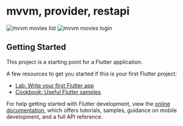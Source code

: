 # mvvm, provider, restapi
![mvvm movies list](https://github.com/iabdulwahab7/flutter-mvvm_architecture/assets/76598467/8caea475-fb03-4ae2-8fa3-0425add0e720)
![mvvm movies login](https://github.com/iabdulwahab7/flutter-mvvm_architecture/assets/76598467/194097ce-c0f7-4155-a82e-1b12faebaa25)


## Getting Started

This project is a starting point for a Flutter application.

A few resources to get you started if this is your first Flutter project:

- [Lab: Write your first Flutter app](https://docs.flutter.dev/get-started/codelab)
- [Cookbook: Useful Flutter samples](https://docs.flutter.dev/cookbook)

For help getting started with Flutter development, view the
[online documentation](https://docs.flutter.dev/), which offers tutorials,
samples, guidance on mobile development, and a full API reference.
